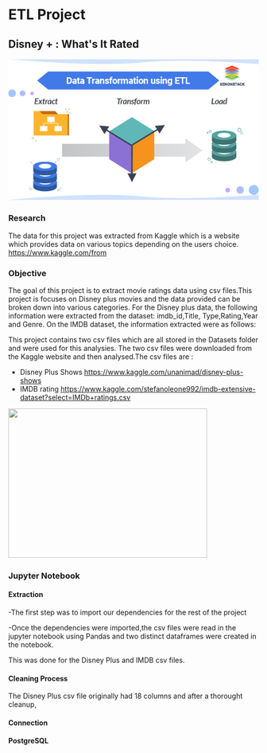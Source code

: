 # ETL Project

## Disney + : What's It Rated

![alt text](https://github.com/travisstowell/ETLProject/blob/main/image/etl.png "etl")



### Research 
The data for this project was extracted from Kaggle which is a website which provides data on various topics depending on the users choice. https://www.kaggle.com/from 

### Objective

The goal of this project is to extract movie ratings data using csv files.This project is focuses on Disney plus movies and the data provided can be broken down into various categories. For the Disney plus data, the following information were extracted from the dataset: imdb_id,Title, Type,Rating,Year and Genre. On the IMDB dataset, the information extracted were as follows: 

This project contains two csv files which are all stored in the Datasets folder and were used for this analysies. The two csv files were downloaded from the Kaggle website and then analysed.The csv files are :

* Disney Plus Shows https://www.kaggle.com/unanimad/disney-plus-shows
* IMDB rating https://www.kaggle.com/stefanoleone992/imdb-extensive-dataset?select=IMDb+ratings.csv

<img src="https://media.giphy.com/media/8bafPvbPipLWkKFFBV/giphy.gif" width="400" height="300" />

### Jupyter Notebook

#### Extraction 
-The first step was to import our dependencies for the rest of the project 

-Once the dependencies were imported,the csv files were read in the jupyter notebook using Pandas and two distinct dataframes were created in the notebook.

This was done for the Disney Plus and IMDB csv files. 






#### Cleaning Process
The Disney Plus csv file originally had 18 columns and after a thorought cleanup, 

#### Connection


 

#### PostgreSQL
